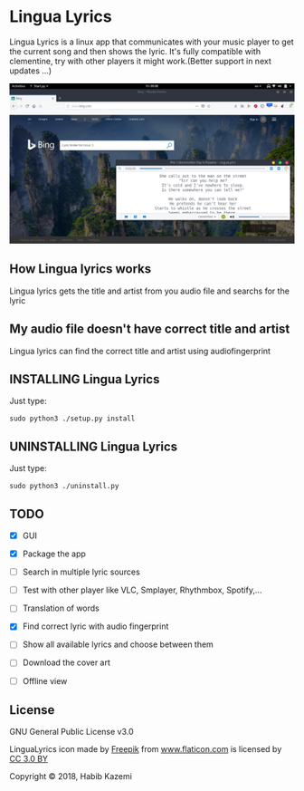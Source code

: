 # Lingua Lyrics

Lingua Lyrics is a linux app that communicates with your music player to get the current song and then shows the lyric.
It's fully compatible with clementine, try with other players it might work.(Better support in next updates ...)

![screenshot](./LinguaRepo/assets/screenshot.png)

## How Lingua lyrics works
  Lingua lyrics gets the title and artist from you audio file and searchs for the lyric
## My audio file doesn't have correct title and artist
  Lingua lyrics can find the correct title and artist using audiofingerprint
## INSTALLING Lingua Lyrics

Just type:

	sudo python3 ./setup.py install

## UNINSTALLING Lingua Lyrics

Just type:

	sudo python3 ./uninstall.py

## TODO
- [x] GUI
- [x] Package the app
- [ ] Search in multiple lyric sources
- [ ] Test with other player like VLC, Smplayer, Rhythmbox, Spotify,...
- [ ] Translation of words 
- [x] Find correct lyric with audio fingerprint
- [ ] Show all available lyrics and choose between them
- [ ] Download the cover art
- [ ] Offline view


## License

GNU General Public License v3.0

LinguaLyrics icon made by <a href="http://www.freepik.com" title="Freepik">Freepik</a> from <a href="https://www.flaticon.com/" title="Flaticon">www.flaticon.com</a> is licensed by <a href="http://creativecommons.org/licenses/by/3.0/" title="Creative Commons BY 3.0" target="_blank">CC 3.0 BY</a></div>

Copyright © 2018, Habib Kazemi
